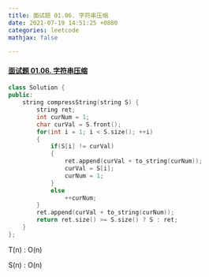 ```yaml
---
title: 面试题 01.06. 字符串压缩
date: 2021-07-19 14:51:25 +0800
categories: leetcode
mathjax: false

---
```


#### [面试题 01.06. 字符串压缩](https://leetcode-cn.com/problems/compress-string-lcci/)

```c++
class Solution {
public:
    string compressString(string S) {
        string ret;
        int curNum = 1;
        char curVal = S.front();
        for(int i = 1; i < S.size(); ++i)
        {
            if(S[i] != curVal)
            {
                ret.append(curVal + to_string(curNum));
                curVal = S[i];
                curNum = 1;
            }
            else
                ++curNum;
        }
        ret.append(curVal + to_string(curNum));
        return ret.size() >= S.size() ? S : ret;
    }
};
```

T(n) : O(n)

S(n) : O(n)
